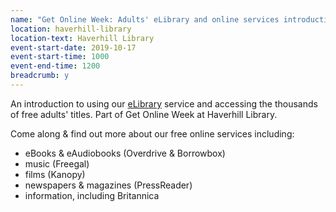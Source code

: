 ```yaml
---
name: "Get Online Week: Adults' eLibrary and online services introduction"
location: haverhill-library
location-text: Haverhill Library
event-start-date: 2019-10-17
event-start-time: 1000
event-end-time: 1200
breadcrumb: y
---
```


An introduction to using our [eLibrary](/elibrary/) service and accessing the thousands of free adults' titles. Part of Get Online Week at Haverhill Library.

Come along & find out more about our free online services including:

- eBooks & eAudiobooks (Overdrive &amp; Borrowbox)
- music (Freegal)
- films (Kanopy)
- newspapers & magazines (PressReader)
- information, including Britannica
